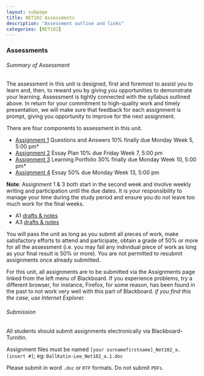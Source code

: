 ```yaml
---
layout: subpage
title: NET102 Assessments
description: "Assessment outline and links"
categories: [NET102]
---
```

### Assessments

###### Summary of Assessment

The assessment in this unit is designed, first and foremost to assist you to learn and, then, to reward you by giving you opportunities to demonstrate your learning. Assessment is tightly connected with the syllabus outlined above. In return for your commitment to high-quality work and timely presentation, we will make sure that feedback for each assignment is prompt, giving you opportunity to improve for the next assignment.

There are four components to assessment in this unit. 

- [Assignment 1](/net102/a1/) Questions and Answers 10% finally due Monday Week 5, 5:00 pm* 
- [Assignment 2](/net102/a2/) Essay Plan 10% due Friday Week 7, 5:00 pm 
- [Assignment 3](/net102/a3) Learning Portfolio 30% finally due Monday Week 10, 5:00 pm* 
- [Assignment 4](/net102/a4/)  Essay 50% due Monday Week 13, 5:00 pm 
 
**Note**: Assignment 1 & 3 both start in the second week and involve weekly writing and participation until the due dates.  It is your responsibility to manage your time during the study period and ensure you do not leave too much work for the final weeks.
 - A1 [drafts & notes](/net102/a1/drafts/)
 - A3 [drafts & notes](/net102/a3/drafts/)

You will pass the unit as long as you submit all pieces of work, make satisfactory efforts to attend and participate, obtain a grade of 50% or more for all the assessment (i.e. you may fail any individual piece of work as long as your final result is 50% or more).  You are not permitted to resubmit assignments once already submitted.

For this unit, all assignments are to be submitted via the Assignments page linked from the left menu of Blackboard. If you experience problems, try a different browser, for instance, Firefox, for some reason, has been found in the past to not work very well with this part of Blackboard. *if you find this the case, use Internet Explorer.*

###### Submission

All students should submit assignments electronically via Blackboard-Turnitin.

Assignment files must be named `[your surnamefirstname]_Net102_a.[insert #]`; eg: `BallKatie-Lee_Net102_a.1.doc`

Please submit in word `.doc` or `RTF` formats. Do not submit `PDFs`.
